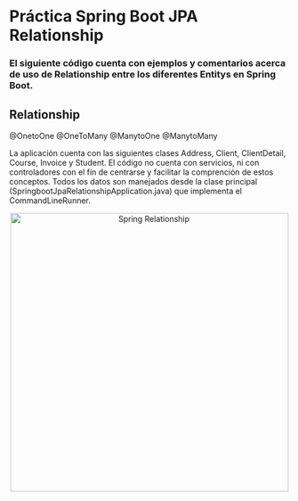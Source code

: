 # Práctica Spring Boot JPA Relationship

### El siguiente código cuenta con ejemplos y comentarios acerca de uso de Relationship entre los diferentes Entitys en Spring Boot.

## Relationship

@OnetoOne
@OneToMany
@ManytoOne
@ManytoMany

La aplicación cuenta con las siguientes clases Address, Client, ClientDetail, Course, Invoice y Student. 
El código no cuenta con servicios, ni con controladores con el fín de centrarse y facilitar la comprención de estos conceptos. 
Todos los datos son manejados desde la clase principal (SpringbootJpaRelationshipApplication.java) que implementa el CommandLineRunner.


<p align="center">
  <img src="https://miro.medium.com/v2/resize:fit:1358/1*IoZm9qFKEh2_n5PnCi79BA.png" alt="Spring Relationship" width="500">
</p>
